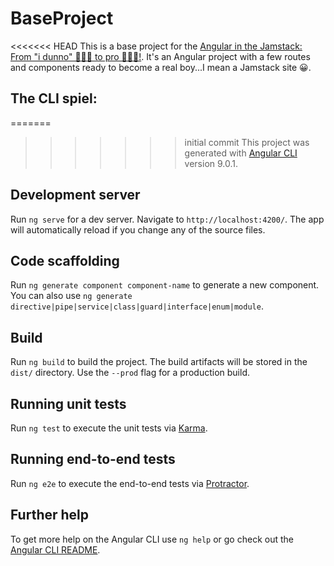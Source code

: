 # BaseProject

<<<<<<< HEAD
This is a base project for the [Angular in the Jamstack: From "i dunno" 🤷🏻‍♀️ to pro 💁🏻‍♀️!](https://github.com/tzmanics/workshop-angular-in-the-jamstack). It's an Angular project with a few routes and components ready to become a real boy...I mean a Jamstack site 😀.

## The CLI spiel:

=======
>>>>>>> initial commit
This project was generated with [Angular CLI](https://github.com/angular/angular-cli) version 9.0.1.

## Development server

Run `ng serve` for a dev server. Navigate to `http://localhost:4200/`. The app will automatically reload if you change any of the source files.

## Code scaffolding

Run `ng generate component component-name` to generate a new component. You can also use `ng generate directive|pipe|service|class|guard|interface|enum|module`.

## Build

Run `ng build` to build the project. The build artifacts will be stored in the `dist/` directory. Use the `--prod` flag for a production build.

## Running unit tests

Run `ng test` to execute the unit tests via [Karma](https://karma-runner.github.io).

## Running end-to-end tests

Run `ng e2e` to execute the end-to-end tests via [Protractor](http://www.protractortest.org/).

## Further help

To get more help on the Angular CLI use `ng help` or go check out the [Angular CLI README](https://github.com/angular/angular-cli/blob/master/README.md).
